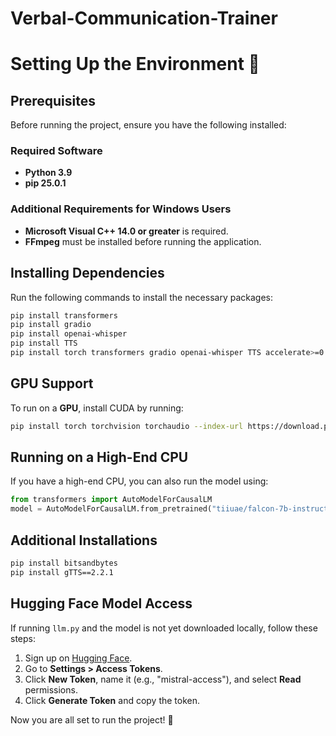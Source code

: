 # Verbal-Communication-Trainer

# Setting Up the Environment 🚀

## Prerequisites
Before running the project, ensure you have the following installed:

### Required Software
- **Python 3.9**
- **pip 25.0.1**

### Additional Requirements for Windows Users
- **Microsoft Visual C++ 14.0 or greater** is required.
- **FFmpeg** must be installed before running the application.

## Installing Dependencies
Run the following commands to install the necessary packages:

```sh
pip install transformers
pip install gradio
pip install openai-whisper
pip install TTS
pip install torch transformers gradio openai-whisper TTS accelerate>=0.26.0
```

## GPU Support
To run on a **GPU**, install CUDA by running:
```sh
pip install torch torchvision torchaudio --index-url https://download.pytorch.org/whl/cu121
```

## Running on a High-End CPU
If you have a high-end CPU, you can also run the model using:
```python
from transformers import AutoModelForCausalLM
model = AutoModelForCausalLM.from_pretrained("tiiuae/falcon-7b-instruct", device_map="cpu")
```

## Additional Installations
```sh
pip install bitsandbytes
pip install gTTS==2.2.1
```

## Hugging Face Model Access
If running `llm.py` and the model is not yet downloaded locally, follow these steps:
1. Sign up on [Hugging Face](https://huggingface.co/).
2. Go to **Settings > Access Tokens**.
3. Click **New Token**, name it (e.g., "mistral-access"), and select **Read** permissions.
4. Click **Generate Token** and copy the token.

Now you are all set to run the project! 🚀

